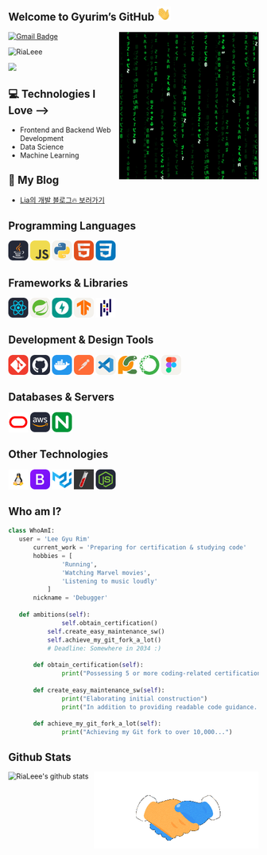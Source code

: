 ## Welcome to Gyurim’s GitHub  <img src="images/gifs/Hi.gif" width="28px" height="28px">
     
<!-- <h1> <img src = 'images/gifs/happy.gif' alt = 'happy' width="30px" height="30px"/> Welcome to the 1000% immersive space for new developers!</h1> -->

<img src = 'images/gifs/matrix.gif' alt = 'person' align = 'right' /> 

[![Gmail Badge](https://img.shields.io/badge/-gyurim26@gmail.com-c14438?style=flat-square&logo=Gmail&logoColor=white&link=mailto:gyurim26@gmail.com)](mailto:gyurim26@gmail.com)
<p align="left"> <img src="https://komarev.com/ghpvc/?username=RiaLeee" alt="RiaLeee" /> </p> 

<!-- 
<div style="text-align: right">There are 10 types of people in the world. Those who get Binary and those who don't.. </div>
-->   

<img src = "https://github-readme-stats.vercel.app/api/top-langs/?username=RiaLeee&layout=compact">

## :computer: Technologies I Love  -->
 * Frontend and Backend Web Development
 * Data Science
 * Machine Learning


## 🚀 My Blog
- [Lia의 개발 블로그🔥 보러가기](https://rialeee.github.io/)
  
 
## Programming Languages
<div align="left">
<a href="https://www.java.com" target="_blank" rel="noreferrer">
<img src="images/Java-Dark.svg" alt="java" width="40" height="40"/></a>
<a href="https://developer.mozilla.org/en-US/docs/Web/JavaScript" target="_blank" rel="noreferrer">
<img src="images/JavaScript.svg" alt="javascript" width="40" height="40"/></a>
<a href="https://www.python.org" target="_blank" rel="noreferrer">
<img src="images/Python-Light.svg" alt="python" width="40" height="40"/></a>
<a href="https://www.w3.org/html/" target="_blank" rel="noreferrer">
<img src="images/HTML.svg" alt="html5" width="40" height="40"/></a>
<a href="https://www.w3schools.com/css/" target="_blank" rel="noreferrer">
<img src="images/CSS.svg" alt="css3" width="40" height="40"/> </a>
</div>

## Frameworks & Libraries
<div align="left">
<a href="https://reactjs.org/" target="_blank" rel="noreferrer">
<img src="images/React-Dark.svg" alt="react" width="40" height="40"/></a>
<a href="https://spring.io/" target="_blank" rel="noreferrer">
<img src="images/Spring-Light.svg" alt="spring" width="40" height="40"/></a>
<a href="https://fastapi.tiangolo.com/" target="_blank" rel="noreferrer">
<img src="images/FastAPI.svg" alt="fast" width="40" height="40"/></a>
<a href="https://www.tensorflow.org" target="_blank" rel="noreferrer">
<img src="images/TensorFlow-Light.svg" alt="tensorflow" width="40" height="40"/></a>
<a href="https://pandas.pydata.org/" target="_blank" rel="noreferrer">
<img src="images/Pandas.svg" alt="pandas" width="40" height="40"/></a>
</div> 

## Development & Design Tools
<div align="left">
<a href="https://git-scm.com/" target="_blank" rel="noreferrer">
<img src="images/Git.svg" alt="git" width="40" height="40"/></a>
<a href="https://github.com/" target="_blank" rel="noreferrer">
<img src="images/Github-Dark.svg" alt="github" width="40" height="40"/></a>
<a href="https://www.docker.com/" target="_blank" rel="noreferrer">
<img src="images/Docker.svg" alt="docker" width="40" height="40"/></a>
<a href="https://postman.com" target="_blank" rel="noreferrer">
<img src="images/Postman.svg" alt="postman" width="40" height="40"/></a>
<a href="https://code.visualstudio.com/" target="_blank" rel="noreferrer">
<img src="images/VSCode.svg" alt="visual studio" width="40" height="40"/></a>
<a href="https://www.jetbrains.com/pycharm/download/?section=windows/" target="_blank" rel="noreferrer">
<img src="images/Pycharm.svg" alt="pycharm" width="40" height="40"/></a>
<a href="https://www.anaconda.com/" target="_blank" rel="noreferrer">
<img src="images/Anaconda.svg" alt="Anaconda" width="40" height="40"/></a>
<a href="https://www.figma.com/" target="_blank" rel="noreferrer">
<img src="images/Figma.svg" alt="figma" width="40" height="40"/></a>
</div>

## Databases & Servers
<div align="left">
<a href="https://www.oracle.com/" target="_blank" rel="noreferrer">
<img src="images/Oracle.svg" alt="oracle" width="40" height="40"/></a>
<a href="https://aws.amazon.com" target="_blank" rel="noreferrer">
<img src="images/AWS-Dark.svg" alt="aws" width="40" height="40"/></a>
<a href="https://www.nginx.com" target="_blank" rel="noreferrer">
<img src="images/Nginx.svg" alt="nginx" width="40" height="40"/></a>
</div>

## Other Technologies
<div align="left">
<a href="https://www.linux.org/" target="_blank" rel="noreferrer">
<img src="images/Linux.svg" alt="linux" width="40" height="40"/></a>
<a href="https://getbootstrap.com" target="_blank" rel="noreferrer">
<img src="images/Bootstrap.svg" alt="bootstrap" width="40" height="40"/></a>
<a href="https://mui.com/" target="_blank" rel="noreferrer">
<img src="images/Mui.svg" alt="mui" width="40" height="40"/></a>
<a href="https://jekyllrb.com/" target="_blank" rel="noreferrer">
<img src="images/Jekyll.svg" alt="jekyll" width="40" height="40"/></a>
 <a href="https://nodejs.org" target="_blank" rel="noreferrer">
<img src="images/NodeJS.svg" alt="nodejs" width="40" height="40"/></a>
</div>


  ## Who am I?
 ```python
 class WhoAmI:
 	user = 'Lee Gyu Rim'
		current_work = 'Preparing for certification & studying code'
		hobbies = [
				'Running',
				'Watching Marvel movies',
				'Listening to music loudly'
		  	]
		nickname = 'Debugger'

 	def ambitions(self):
        		self.obtain_certification()
      	  	self.create_easy_maintenance_sw()
      	  	self.achieve_my_git_fork_a_lot()
       	 	# Deadline: Somewhere in 2034 :)

    	def obtain_certification(self):
        		print("Possessing 5 or more coding-related certifications...")

    	def create_easy_maintenance_sw(self):
        		print("Elaborating initial construction")
        		print("In addition to providing readable code guidance...")

    	def achieve_my_git_fork_a_lot(self):
        		print("Achieving my Git fork to over 10,000...")
 ```


## Github Stats
 <img src = 'images/gifs/Handshake.gif' alt = 'handshake' align = 'right' />
 
![RiaLeee's github stats](https://github-readme-stats.vercel.app/api?username=RiaLeee&show_icons=true&hide=[%22issues%22])

